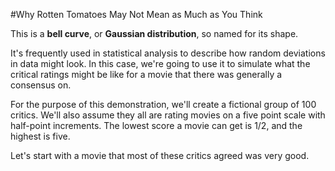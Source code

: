 #Why Rotten Tomatoes May Not Mean as Much as You Think


This is a **bell curve**, or **Gaussian distribution**, so named for its shape.

It's frequently used in statistical analysis to describe how random deviations in data might look. In this case, we're going to use it to simulate what the critical ratings might be like for a movie that there was generally a consensus on. 

For the purpose of this demonstration, we'll create a fictional group of 100 critics. We'll also assume they all are rating movies on a five point scale with half-point increments. The lowest score a movie can get is 1/2, and the highest is five.

Let's start with a movie that most of these critics agreed was very good.

